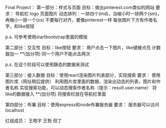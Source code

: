 Final Project：
第一部分：样式与页面
目标：做出pinterest.com类似的网站
要求：
导航栏
logo
页面图片
动态排列：一排四个(md)，当缩小时一排两个(sm)，再缩小一排一个(xs)
不要每行对齐，要像pinterest一样
每张图片下方有作者名字，和like按钮

p.s. 可参考使用startbootstrap里面的模版

第二部分：交互性
目标：like按钮
要求：
用户点击一下图片，like键被点亮
计数器加一
**(加分项) 同一个用户不能点击两次

p.s. 在这个阶段可以使用静态的数据来测试

第三部分：接入数据
目标：使用react渲染图片列表部分，实现搜索
要求：
使用图片库（网址稍后提供）
利用图片库里面的数据，渲染出动态的列表，图片和作者名称
实现搜索功能，可以动态搜索作者名称（提示：result.user.name）
将like的数据接入
**(加分项) 将搜索栏放在导航栏里面

第四部分：布署
目标：使用express和node布署服务器
要求：
服务器可以访问 localhost



红组成员：
王皓宇
王勃
但丁
